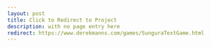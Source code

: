 ```yaml
---
layout: post
title: Click to Redirect to Project
description: with no page entry here
redirect: https://www.derekmanns.com/games/SunguraTextGame.html
---
```

